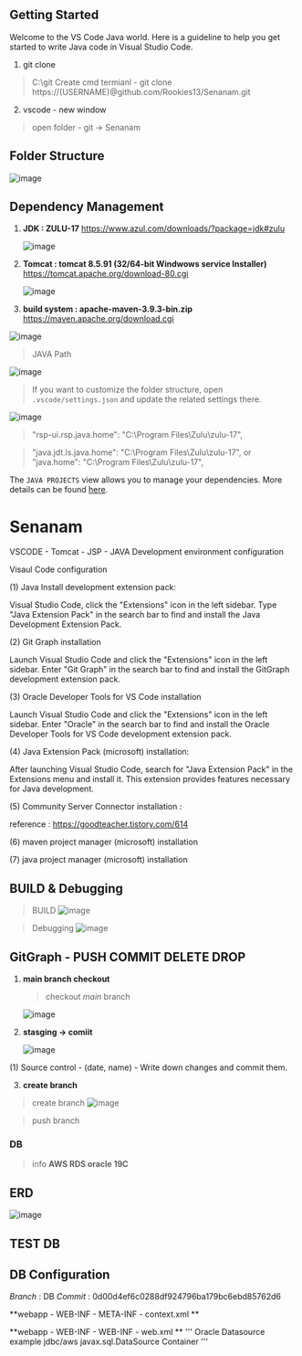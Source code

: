 ## Getting Started

Welcome to the VS Code Java world. Here is a guideline to help you get started to write Java code in Visual Studio Code.
1. git clone
  >  C:\git Create
  > cmd termianl
     - git clone https://(USERNAME)@github.com/Rookies13/Senanam.git

2. vscode - new window
  > open folder - git -> Senanam 

## Folder Structure

![image](https://github.com/Rookies13/Senanam/assets/140288335/e16fef2b-0d61-46dd-9441-4ffb7e86376f)



## Dependency Management
1. **JDK : ZULU-17**
     https://www.azul.com/downloads/?package=jdk#zulu

   ![image](https://github.com/Rookies13/Senanam/assets/140288335/54af6e77-4ede-4bdd-9044-5c57b663a79d)



3. **Tomcat : tomcat 8.5.91 (32/64-bit Windwows service Installer)**
      https://tomcat.apache.org/download-80.cgi

   ![image](https://github.com/Rookies13/Senanam/assets/140288335/1bb65589-1390-4513-9e8c-da25d92bfbf5)



5. **build system : apache-maven-3.9.3-bin.zip**
     https://maven.apache.org/download.cgi

  ![image](https://github.com/Rookies13/Senanam/assets/140288335/7ccf314f-f6c3-4a53-b635-7e842a5b8dc7)


> JAVA Path

  ![image](https://github.com/Rookies13/Senanam/assets/140288335/3215324c-7e83-412d-ad58-278f1ff146e6)


> If you want to customize the folder structure, open `.vscode/settings.json` and update the related settings there.

  ![image](https://github.com/Rookies13/Senanam/assets/140288335/edbf7cc2-55cf-4d46-9158-ea917790ec7c)

  >"rsp-ui.rsp.java.home": "C:\\Program Files\\Zulu\\zulu-17",

  > "java.jdt.ls.java.home": "C:\\Program Files\\Zulu\\zulu-17", or "java.home": "C:\\Program Files\\Zulu\\zulu-17",

The `JAVA PROJECTS` view allows you to manage your dependencies. More details can be found [here](https://github.com/microsoft/vscode-java-dependency#manage-dependencies).

# Senanam

VSCODE - Tomcat - JSP - JAVA Development environment configuration

Visaul Code configuration

(1) Java Install development extension pack:

Visual Studio Code, click the "Extensions" icon in the left sidebar. Type "Java Extension Pack" in the search bar to find and install the Java Development Extension Pack.

(2) Git Graph installation

Launch Visual Studio Code and click the "Extensions" icon in the left sidebar. Enter "Git Graph" in the search bar to find and install the GitGraph development extension pack.

(3) Oracle Developer Tools for VS Code installation 

Launch Visual Studio Code and click the "Extensions" icon in the left sidebar. Enter "Oracle" in the search bar to find and install the Oracle Developer Tools for VS Code development extension pack.

(4) Java Extension Pack (microsoft) installation:

After launching Visual Studio Code, search for "Java Extension Pack" in the Extensions menu and install it. This extension provides features necessary for Java development.

(5) Community Server Connector installation : 

reference : https://goodteacher.tistory.com/614

(6) maven project manager (microsoft) installation

(7) java project manager (microsoft) installation 


## BUILD & Debugging

> BUILD
![image](https://github.com/Rookies13/Senanam/assets/140288335/de74d766-8800-4b57-8109-f0f1025a7e16)

> Debugging
![image](https://github.com/Rookies13/Senanam/assets/140288335/432f0e5d-8f5d-4f7d-a294-a905627df6eb)



## GitGraph -  PUSH COMMIT DELETE DROP 
1. **main branch checkout**
     > checkout *main* branch

     ![image](https://github.com/Rookies13/Senanam/assets/140288335/e92a92f2-9a3b-4afe-9e4a-5e8cc0aa58ef)



2. **stasging -> comiit**
      >
   ![image](https://github.com/Rookies13/Senanam/assets/140288335/f0e9a530-9cae-422c-b43e-d33c2deffcf8)


(1) Source control - (date, name) - Write down changes and commit them. 

3. **create branch**
    
> create branch
![image](https://github.com/Rookies13/Senanam/assets/140288335/ff5ebebd-78a6-4d41-83e9-362e08c1fbb2)

> push branch 


### DB 
 > info
  **AWS RDS oracle 19C**

## ERD 

![image](https://github.com/Rookies13/Senanam/assets/140288335/0d734bcf-089c-4eef-bda5-d5ab0edd373f)


## TEST DB


## DB Configuration

*Branch* : DB
*Commit* : 0d00d4ef6c0288df924796ba179bc6ebd85762d6

**webapp - WEB-INF - META-INF - context.xml **

<Context>
    <Resource name="jdbc/aws" auth="Container" type="javax.sql.DataSource"
        maxTotal="100" maxIdle="30" maxWaitMillis="10000"
        username="ID" password="PW"
        driverClassName="oracle.jdbc.OracleDriver"
        url="jdbc:oracle:thin:@AWS Address:1521:orcl" />
</Context>

**webapp - WEB-INF - WEB-INF - web.xml **
'''
<resource-ref>
<description>Oracle Datasource example</description>
<res-ref-name>jdbc/aws</res-ref-name>
<res-type>javax.sql.DataSource</res-type>
<res-auth>Container</res-auth>
</resource-ref>
'''
